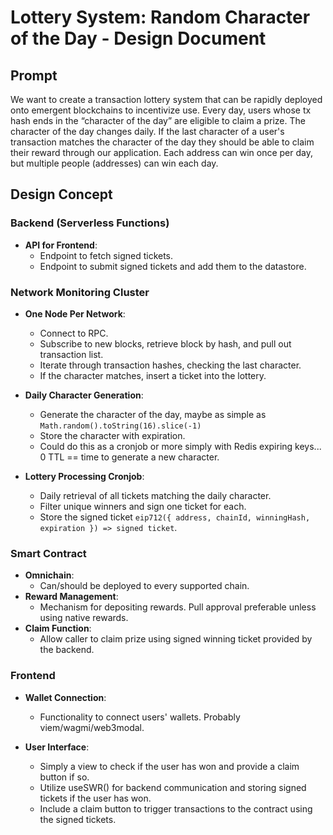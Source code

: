 # Lottery System: Random Character of the Day - Design Document

## Prompt

We want to create a transaction lottery system that can be rapidly deployed onto emergent blockchains to incentivize use. Every day, users whose tx hash ends in the “character of the day” are eligible to claim a prize. The character of the day changes daily. If the last character of a user's transaction matches the character of the day they should be able to claim their reward through our application. Each address can win once per day, but multiple people (addresses) can win each day.

## Design Concept

### Backend (Serverless Functions)

- **API for Frontend**:
  - Endpoint to fetch signed tickets.
  - Endpoint to submit signed tickets and add them to the datastore.

### Network Monitoring Cluster

- **One Node Per Network**:
  - Connect to RPC.
  - Subscribe to new blocks, retrieve block by hash, and pull out transaction list.
  - Iterate through transaction hashes, checking the last character.
  - If the character matches, insert a ticket into the lottery.

- **Daily Character Generation**:
  - Generate the character of the day, maybe as simple as `Math.random().toString(16).slice(-1)`
  - Store the character with expiration.
  - Could do this as a cronjob or more simply with Redis expiring keys... 0 TTL == time to generate a new character.

- **Lottery Processing Cronjob**:
  - Daily retrieval of all tickets matching the daily character.
  - Filter unique winners and sign one ticket for each.
  - Store the signed ticket `eip712({ address, chainId, winningHash, expiration }) => signed ticket`.

### Smart Contract

- **Omnichain**:
  - Can/should be deployed to every supported chain.
- **Reward Management**:
  - Mechanism for depositing rewards. Pull approval preferable unless using native rewards.
- **Claim Function**:
  - Allow caller to claim prize using signed winning ticket provided by the backend.

### Frontend

- **Wallet Connection**:
  - Functionality to connect users' wallets. Probably viem/wagmi/web3modal.

- **User Interface**:
  - Simply a view to check if the user has won and provide a claim button if so.
  - Utilize useSWR() for backend communication and storing signed tickets if the user has won.
  - Include a claim button to trigger transactions to the contract using the signed tickets.
